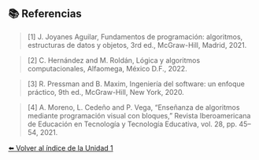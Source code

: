 
## 📚 Referencias

>[1] J. Joyanes Aguilar, Fundamentos de programación: algoritmos, estructuras de datos y objetos, 3rd ed., McGraw-Hill, Madrid, 2021.

>[2] C. Hernández and M. Roldán, Lógica y algoritmos computacionales, Alfaomega, México D.F., 2022.

>[3] R. Pressman and B. Maxim, Ingeniería del software: un enfoque práctico, 9th ed., McGraw-Hill, New York, 2020.

>[4] A. Moreno, L. Cedeño and P. Vega, “Enseñanza de algoritmos mediante programación visual con bloques,” Revista Iberoamericana de Educación en Tecnología y Tecnología Educativa, vol. 28, pp. 45–54, 2021.

[⬅️ Volver al índice de la Unidad 1](unidad1.md)
